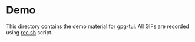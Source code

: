# Demo

This directory contains the demo material for [gpg-tui](https://github.com/orhun/gpg-tui). All GIFs are recorded using [rec.sh](rec.sh) script.
